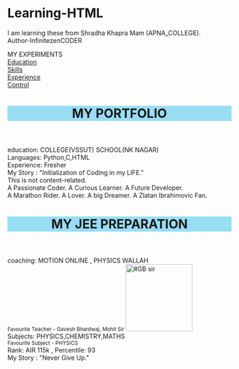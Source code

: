 # Learning-HTML
I am learning these from Shradha Khapra Mam (APNA_COLLEGE).
<br>
Author-InfinitezenCODER
<BR>
<!DOCTYPE html>

<html lang="en" style="
 font-style: oblique">
 
<head>
    <meta charset="UTF-8">
    <meta name="viewport" content="width=device-width, initial-scale=1.0">
    <titl>MY EXPERIMENTS</titl></title>
</head>
<br>
<body>
<!--This is Paragraph-->
 <a href="/Education.html">Education</a>
<br>
<a href="/Skills.html">Skills</a>
<br>
<a href="/Experience.html">Experience</a>
<br>
<a href="/Control.html">Control</a>   

<header style=" background-color:rgb(152, 221, 244);">
   <h1><b> MY PORTFOLIO </b></h1> 
</header>
<main>
    <section> education: COLLEGE(VSSUT)  SCHOOL(NK NAGAR)</section>
    <section> Languages: Python,C,HTML</section>
    <section> Experience: Fresher</section>
    <article> My Story : "Initialization of Coding in my LIFE."</article>
    <aside>  This is not content-related.</aside> 
    <div>
    A Passionate Coder.
    A Curious Learner.
    A Future Developer.
    </div>
    <div>
    A Marathon Rider.
    A Lover.
    A big Dreamer.
    A Zlatan Ibrahimovic Fan.
    </div>
</main>    
<header style=" background-color:rgb(152, 221, 244);">
<h1><b> MY JEE PREPARATION </b></h1>
</header>
<main>
    <section> coaching: MOTION ONLINE , PHYSICS WALLAH</section>
    <small> Favourite Teacher - Gavesh Bhardwaj, Mohit Sir </small> 
    <img src="https://www.google.com/imgres?q=gb%20sir%20maths&imgurl=https%3A%2F%2Fyt3.ggpht.com%2Fo7I2PDwXhSWf5i4a4pzB72vbW4ym4HvRqaLSYrbFx2a-vNQQkrrvXSSlpMTH_1AdAvITFfonCqQ%3Ds800-c-k-c0x00ffffff-no-rj&imgrefurl=https%3A%2F%2Fwww.speakrj.com%2Faudit%2Freport%2FUCjILZDfCFrqeU1EQrAm_ZPw%2Fyoutube%2Flive&docid=do6yigKhtRNytM&tbnid=uieyUIRaJCCpDM&vet=12ahUKEwj6juyngIiQAxWrZWwGHQQTGKkQM3oECCQQAA..i&w=800&h=800&hcb=2&ved=2ahUKEwj6juyngIiQAxWrZWwGHQQTGKkQM3oECCQQAA" alt="#GB sir" height="150"/>
    <br>
    <section> Subjects: PHYSICS,CHEMISTRY,MATHS</section>
    <small> Favourite Subject - PHYSICS </small>
    <br>
    <section> Rank:  AIR 115k , Percentile: 93 </section>
    <article> My Story : "Never Give Up."</article>
</main>

</body>
</html>
